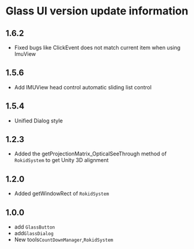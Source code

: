 # Glass UI version update information
## 1.6.2
* Fixed bugs like ClickEvent does not match current item when using ImuView

## 1.5.6
* Add IMUView head control automatic sliding list control

## 1.5.4
* Unified Dialog style

## 1.2.3
* Added the getProjectionMatrix_OpticalSeeThrough method of `RokidSystem` to get Unity 3D alignment

## 1.2.0
* Added getWindowRect of `RokidSystem`

## 1.0.0
* add `GlassButton`  
* add`GlassDialog`
* New tools`CountDownManager`,`RokidSystem`
